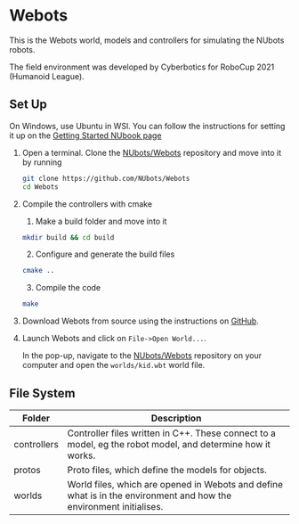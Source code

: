 # Webots

This is the Webots world, models and controllers for simulating the NUbots robots.

The field environment was developed by Cyberbotics for RoboCup 2021 (Humanoid League). 

## Set Up

On Windows, use Ubuntu in WSl. You can follow the instructions for setting it up on the [Getting Started NUbook page](https://nubook.nubots.net/guides/main/getting-started)

1. Open a terminal. Clone the [NUbots/Webots](https://github.com/NUbots/Webots/) repository and move into it by running

    ```sh
    git clone https://github.com/NUbots/Webots
    cd Webots
    ```

2. Compile the controllers with cmake
    
    1. Make a build folder and move into it
    
    ```sh
    mkdir build && cd build
    ```
    
    2. Configure and generate the build files

    ```sh
    cmake ..
    ```

    3. Compile the code
    
    ```sh
    make
    ```

3. Download Webots from source using the instructions on [GitHub](https://github.com/cyberbotics/webots/wiki#installation-of-the-webots-development-environment). 

4. Launch Webots and click on `File->Open World...`. 

    In the pop-up, navigate to the [NUbots/Webots](https://github.com/NUbots/Webots/) repository on your computer and open the `worlds/kid.wbt` world file.

## File System

| Folder      | Description                                                                                                        |
| ----------- | ------------------------------------------------------------------------------------------------------------------ |
| controllers | Controller files written in C++. These connect to a model, eg the robot model, and determine how it works.         |
| protos      | Proto files, which define the models for objects.                                                                  |
| worlds      | World files, which are opened in Webots and define what is in the environment and how the environment initialises. |

